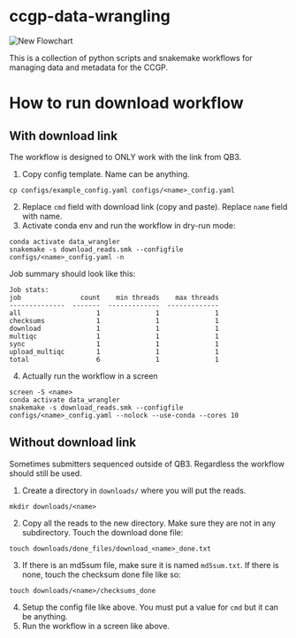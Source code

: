 # ccgp-data-wrangling
![New Flowchart](https://user-images.githubusercontent.com/44762354/166742653-6ab34688-33cf-4cc3-9b62-090595c89f50.jpg)

This is a collection of python scripts and snakemake workflows for managing data and metadata for the CCGP. 

# How to run download workflow
## With download link
The workflow is designed to ONLY work with the link from QB3.
1. Copy config template. Name can be anything.
 ``` 
 cp configs/example_config.yaml configs/<name>_config.yaml
 ```
2. Replace `cmd` field with download link (copy and paste). Replace `name` field with name.
3. Activate conda env and run the workflow in dry-run mode:
  ```
  conda activate data_wrangler
  snakemake -s download_reads.smk --configfile configs/<name>_config.yaml -n
  ```
  Job summary should look like this:
  ```
  Job stats:
job               count    min threads    max threads
--------------  -------  -------------  -------------
all                   1              1              1
checksums             1              1              1
download              1              1              1
multiqc               1              1              1
sync                  1              1              1
upload_multiqc        1              1              1
total                 6              1              1
  ```
4. Actually run the workflow in a screen
  ```
  screen -S <name>
  conda activate data_wrangler
  snakemake -s download_reads.smk --configfile configs/<name>_config.yaml --nolock --use-conda --cores 10
  ```
## Without download link
Sometimes submitters sequenced outside of QB3. Regardless the workflow should still be used.
1. Create a directory in `downloads/` where you will put the reads.
  ```
  mkdir downloads/<name>
  ```
2. Copy all the reads to the new directory. Make sure they are not in any subdirectory. Touch the download done file:
  ```
  touch downloads/done_files/download_<name>_done.txt
  ```
3. If there is an md5sum file, make sure it is named `md5sum.txt`. If there is none, touch the checksum done file like so:
  ```
  touch downloads/<name>/checksums_done
  ```
4. Setup the config file like above. You must put a value for `cmd` but it can be anything.
5. Run the workflow in a screen like above.
